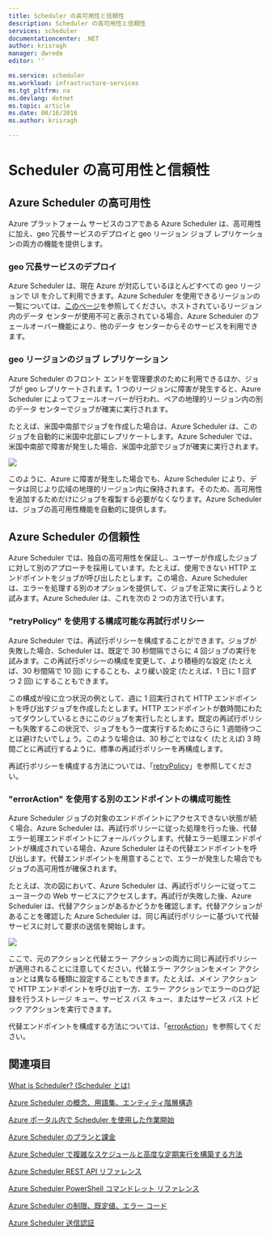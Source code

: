 ```yaml
---
title: Scheduler の高可用性と信頼性
description: Scheduler の高可用性と信頼性
services: scheduler
documentationcenter: .NET
author: krisragh
manager: dwrede
editor: ''

ms.service: scheduler
ms.workload: infrastructure-services
ms.tgt_pltfrm: na
ms.devlang: dotnet
ms.topic: article
ms.date: 08/16/2016
ms.author: krisragh

---
```

# Scheduler の高可用性と信頼性
## Azure Scheduler の高可用性
Azure プラットフォーム サービスのコアである Azure Scheduler は、高可用性に加え、geo 冗長サービスのデプロイと geo リージョン ジョブ レプリケーションの両方の機能を提供します。

### geo 冗長サービスのデプロイ
Azure Scheduler は、現在 Azure が対応しているほとんどすべての geo リージョンで UI を介して利用できます。Azure Scheduler を使用できるリージョンの一覧については、[このページ](https://azure.microsoft.com/regions/#services)を参照してください。ホストされているリージョン内のデータ センターが使用不可と表示されている場合、Azure Scheduler のフェールオーバー機能により、他のデータ センターからそのサービスを利用できます。

### geo リージョンのジョブ レプリケーション
Azure Scheduler のフロント エンドを管理要求のために利用できるほか、ジョブが geo レプリケートされます。1 つのリージョンに障害が発生すると、Azure Scheduler によってフェールオーバーが行われ、ペアの地理的リージョン内の別のデータ センターでジョブが確実に実行されます。

たとえば、米国中南部でジョブを作成した場合は、Azure Scheduler は、このジョブを自動的に米国中北部にレプリケートします。Azure Scheduler では、米国中南部で障害が発生した場合、米国中北部でジョブが確実に実行されます。

![][1]

このように、Azure に障害が発生した場合でも、Azure Scheduler により、データは同じより広域の地理的リージョン内に保持されます。そのため、高可用性を追加するためだけにジョブを複製する必要がなくなります。Azure Scheduler は、ジョブの高可用性機能を自動的に提供します。

## Azure Scheduler の信頼性
Azure Scheduler では、独自の高可用性を保証し、ユーザーが作成したジョブに対して別のアプローチを採用しています。たとえば、使用できない HTTP エンドポイントをジョブが呼び出したとします。この場合、Azure Scheduler は、エラーを処理する別のオプションを提供して、ジョブを正常に実行しようと試みます。Azure Scheduler は、これを次の 2 つの方法で行います。

### "retryPolicy" を使用する構成可能な再試行ポリシー
Azure Scheduler では、再試行ポリシーを構成することができます。ジョブが失敗した場合、Scheduler は、既定で 30 秒間隔でさらに 4 回ジョブの実行を試みます。この再試行ポリシーの構成を変更して、より積極的な設定 (たとえば、30 秒間隔で 10 回) にすることも、より緩い設定 (たとえば、1 日に 1 回ずつ 2 回) にすることもできます。

この構成が役に立つ状況の例として、週に 1 回実行されて HTTP エンドポイントを呼び出すジョブを作成したとします。HTTP エンドポイントが数時間にわたってダウンしているときにこのジョブを実行したとします。既定の再試行ポリシーも失敗するこの状況で、ジョブをもう一度実行するためにさらに 1 週間待つことは避けたいでしょう。このような場合は、30 秒ごとではなく (たとえば) 3 時間ごとに再試行するように、標準の再試行ポリシーを再構成します。

再試行ポリシーを構成する方法については、「[retryPolicy](scheduler-concepts-terms.md#retrypolicy)」を参照してください。

### "errorAction" を使用する別のエンドポイントの構成可能性
Azure Scheduler ジョブの対象のエンドポイントにアクセスできない状態が続く場合、Azure Scheduler は、再試行ポリシーに従った処理を行った後、代替エラー処理エンドポイントにフォールバックします。代替エラー処理エンドポイントが構成されている場合、Azure Scheduler はその代替エンドポイントを呼び出します。代替エンドポイントを用意することで、エラーが発生した場合でもジョブの高可用性が確保されます。

たとえば、次の図において、Azure Scheduler は、再試行ポリシーに従ってニューヨークの Web サービスにアクセスします。再試行が失敗した後、Azure Scheduler は、代替アクションがあるかどうかを確認します。代替アクションがあることを確認した Azure Scheduler は、同じ再試行ポリシーに基づいて代替サービスに対して要求の送信を開始します。

![][2]

ここで、元のアクションと代替エラー アクションの両方に同じ再試行ポリシーが適用されることに注意してください。代替エラー アクションをメイン アクションとは異なる種類に設定することもできます。たとえば、メイン アクションで HTTP エンドポイントを呼び出す一方、エラー アクションでエラーのログ記録を行うストレージ キュー、サービス バス キュー、またはサービス バス トピック アクションを実行できます。

代替エンドポイントを構成する方法については、「[errorAction](scheduler-concepts-terms.md#action-and-erroraction)」を参照してください。

## 関連項目
 [What is Scheduler? (Scheduler とは)](scheduler-intro.md)

 [Azure Scheduler の概念、用語集、エンティティ階層構造](scheduler-concepts-terms.md)

 [Azure ポータル内で Scheduler を使用した作業開始](scheduler-get-started-portal.md)

 [Azure Scheduler のプランと課金](scheduler-plans-billing.md)

 [Azure Scheduler で複雑なスケジュールと高度な定期実行を構築する方法](scheduler-advanced-complexity.md)

 [Azure Scheduler REST API リファレンス](https://msdn.microsoft.com/library/mt629143)

 [Azure Scheduler PowerShell コマンドレット リファレンス](scheduler-powershell-reference.md)

 [Azure Scheduler の制限、既定値、エラー コード](scheduler-limits-defaults-errors.md)

 [Azure Scheduler 送信認証](scheduler-outbound-authentication.md)

[1]: ./media/scheduler-high-availability-reliability/scheduler-high-availability-reliability-image1.png

[2]: ./media/scheduler-high-availability-reliability/scheduler-high-availability-reliability-image2.png

<!---HONumber=AcomDC_0824_2016-->